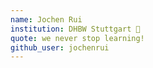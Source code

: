 ```yaml
---
name: Jochen Rui
institution: DHBW Stuttgart 🚩
quote: we never stop learning!
github_user: jochenrui
---
```

